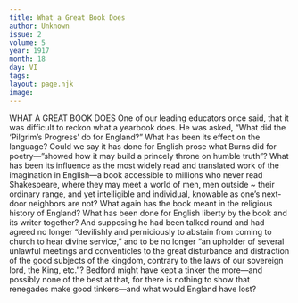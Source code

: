 ```yaml
---
title: What a Great Book Does
author: Unknown
issue: 2
volume: 5
year: 1917
month: 18
day: VI
tags:
layout: page.njk
image:
---
```

WHAT A GREAT BOOK DOES       One of our leading educators once said, that it was difficult to reckon what a yearbook does. He was asked, “What did the ‘Pilgrim’s Progress’ do for England?” What has been its effect on the language? Could we say it has done for English prose what Burns did for poetry—”showed how it may build a princely throne on humble truth”? What has been its influence as the most widely read and translated work of the imagination in English—a book accessible to millions who never read Shakespeare, where they may meet a world of men, men outside ~ their ordinary range, and yet intelligible and individual, knowable as one’s next-door neighbors are not? What again has the book meant in the religious history of England?       What has been done for English liberty by the book and its writer together?       And supposing he had been talked round and had agreed no longer “devilishly and perniciously to abstain from coming to church to hear divine service,” and to be no longer “an upholder of several unlawful meetings and conventicles to the great disturbance and distraction of the good subjects of the kingdom, contrary to the laws of our sovereign lord, the King, etc.”? Bedford might have kept a tinker the more—and possibly none of the best at that, for there is nothing to show that renegades make good tinkers—and what would England have lost? 

